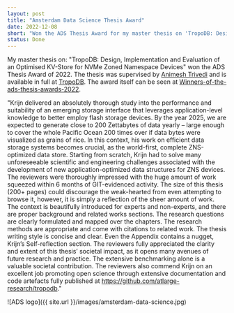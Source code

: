 ```yaml
---
layout: post
title: "Amsterdam Data Science Thesis Award"
date: 2022-12-08
short: "Won the ADS Thesis Award for my master thesis on 'TropoDB: Design, Implementation and Evaluation of an Optimised KV-Store for NVMe Zoned Namespace Devices'"
status: Done
---
```


My master thesis on: "TropoDB: Design, Implementation and Evaluation of an Optimised KV-Store for NVMe Zoned Namespace Devices" won the ADS Thesis Award of 2022. The thesis was supervised by [Animesh Trivedi](https://animeshtrivedi.github.io/) and is available in full at [TropoDB](https://krien.github.io/publications/2022-08-26-tropodb.html). The award itself can be seen at [Winners-of-the-ads-thesis-awards-2022](https://amsterdamdatascience.nl/news/winners-of-the-ads-thesis-awards-2022/).


"Krijn delivered an absolutely thorough study into the performance and suitability of an emerging storage interface that leverages application-level knowledge to better employ flash storage devices. By the year 2025, we are expected to generate close to 200 Zettabytes of data yearly – large enough to cover the whole Pacific Ocean 200 times over if data bytes were visualized as grains of rice. In this context, his work on efficient data storage systems becomes crucial, as the world-first, complete ZNS-optimized data store. Starting from scratch, Krijn had to solve many unforeseeable scientific and engineering challenges associated with the development of new application-optimized data structures for ZNS devices. The reviewers were thoroughly impressed with the huge amount of work squeezed within 6 months of GIT-evidenced activity. The size of this thesis (200+ pages) could discourage the weak-hearted from even attempting to browse it, however, it is simply a reflection of the sheer amount of work. The context is beautifully introduced for experts and non-experts, and there are proper background and related works sections. The research questions are clearly formulated and mapped over the chapters. The research methods are appropriate and come with citations to related work. The thesis writing style is concise and clear. Even the Appendix contains a nugget, Krijn’s Self-reflection section. The reviewers fully appreciated the clarity and extent of this thesis’ societal impact, as it opens many avenues of future research and practice. The extensive benchmarking alone is a valuable societal contribution. The reviewers also commend Krijn on an excellent job promoting open science through extensive documentation and code artefacts fully published at https://github.com/atlarge-research/tropodb."


![ADS logo]({{ site.url }}/images/amsterdam-data-science.jpg)
